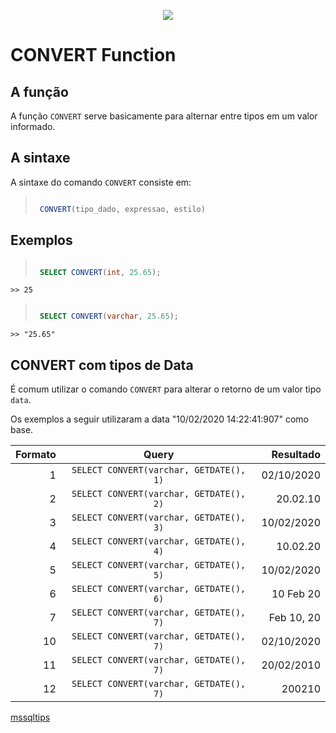 
<p align="center">
  <img src="https://d1.awsstatic.com/logos/partners/microsoft/logo-SQLServer-vert.c0cb0df0cd1d6c8469d792abb5929239da36611a.png">
</p>

# CONVERT Function

## A função

 A função `CONVERT` serve basicamente para alternar entre tipos em um valor informado.

## A sintaxe

A sintaxe do comando `CONVERT` consiste em:

>```sql
> 
>  CONVERT(tipo_dado, expressao, estilo)
>
>```

## Exemplos

>
>```sql
> 
>  SELECT CONVERT(int, 25.65);
>
>```

`>> 25`

>
>```sql
> 
>  SELECT CONVERT(varchar, 25.65);
>
>```

`>> "25.65"`

## CONVERT com tipos de Data

É comum utilizar o comando `CONVERT` para alterar o retorno de um valor tipo `data`.

Os exemplos a seguir utilizaram a data "10/02/2020 14:22:41:907" como base.

<p align="center">
  
|  Formato  |  Query  |  Resultado  |
| ---: | :---: | ---: |
|  1 |  `SELECT CONVERT(varchar, GETDATE(), 1)` | 02/10/2020 |
|  2 |  `SELECT CONVERT(varchar, GETDATE(), 2)` | 20.02.10 |
|  3 |  `SELECT CONVERT(varchar, GETDATE(), 3)` | 10/02/2020 |
|  4 |  `SELECT CONVERT(varchar, GETDATE(), 4)` | 10.02.20 |
|  5 |  `SELECT CONVERT(varchar, GETDATE(), 5)` | 10/02/2020 |
|  6 |  `SELECT CONVERT(varchar, GETDATE(), 6)` | 10 Feb 20 |
|  7 |  `SELECT CONVERT(varchar, GETDATE(), 7)` | Feb 10, 20 |
| 10 |  `SELECT CONVERT(varchar, GETDATE(), 7)` | 02/10/2020 |
| 11 |  `SELECT CONVERT(varchar, GETDATE(), 7)` | 20/02/2010 |
| 12 |  `SELECT CONVERT(varchar, GETDATE(), 7)` | 200210 |

</p>

[mssqltips](https://www.mssqltips.com/sqlservertip/1145/date-and-time-conversions-using-sql-server/)
